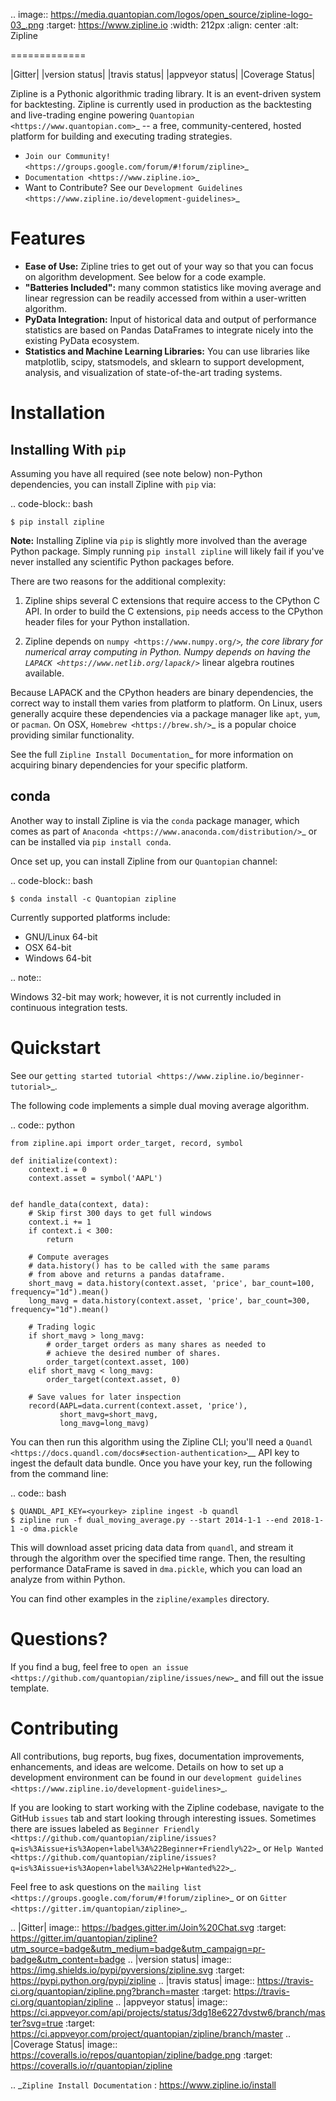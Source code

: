 .. image:: https://media.quantopian.com/logos/open_source/zipline-logo-03_.png
    :target: https://www.zipline.io
    :width: 212px
    :align: center
    :alt: Zipline

=============

|Gitter|
|version status|
|travis status|
|appveyor status|
|Coverage Status|

Zipline is a Pythonic algorithmic trading library. It is an event-driven
system for backtesting. Zipline is currently used in production as the backtesting and live-trading
engine powering `Quantopian <https://www.quantopian.com>`_ -- a free,
community-centered, hosted platform for building and executing trading
strategies.

- `Join our Community! <https://groups.google.com/forum/#!forum/zipline>`_
- `Documentation <https://www.zipline.io>`_
- Want to Contribute? See our `Development Guidelines <https://www.zipline.io/development-guidelines>`_

Features
========

- **Ease of Use:** Zipline tries to get out of your way so that you can
  focus on algorithm development. See below for a code example.
- **"Batteries Included":** many common statistics like
  moving average and linear regression can be readily accessed from
  within a user-written algorithm.
- **PyData Integration:** Input of historical data and output of performance statistics are
  based on Pandas DataFrames to integrate nicely into the existing
  PyData ecosystem.
- **Statistics and Machine Learning Libraries:** You can use libraries like matplotlib, scipy,
  statsmodels, and sklearn to support development, analysis, and
  visualization of state-of-the-art trading systems.

Installation
============

Installing With ``pip``
-----------------------

Assuming you have all required (see note below) non-Python dependencies, you
can install Zipline with ``pip`` via:

.. code-block:: bash

    $ pip install zipline

**Note:** Installing Zipline via ``pip`` is slightly more involved than the
average Python package.  Simply running ``pip install zipline`` will likely
fail if you've never installed any scientific Python packages before.

There are two reasons for the additional complexity:

1. Zipline ships several C extensions that require access to the CPython C API.
   In order to build the C extensions, ``pip`` needs access to the CPython
   header files for your Python installation.

2. Zipline depends on `numpy <https://www.numpy.org/>`_, the core library for
   numerical array computing in Python.  Numpy depends on having the `LAPACK
   <https://www.netlib.org/lapack/>`_ linear algebra routines available.

Because LAPACK and the CPython headers are binary dependencies, the correct way
to install them varies from platform to platform.  On Linux, users generally
acquire these dependencies via a package manager like ``apt``, ``yum``, or
``pacman``.  On OSX, `Homebrew <https://brew.sh/>`_ is a popular choice
providing similar functionality.

See the full `Zipline Install Documentation`_ for more information on acquiring
binary dependencies for your specific platform.

conda
-----

Another way to install Zipline is via the ``conda`` package manager, which
comes as part of `Anaconda <https://www.anaconda.com/distribution/>`_ or can be
installed via ``pip install conda``.

Once set up, you can install Zipline from our ``Quantopian`` channel:

.. code-block:: bash

    $ conda install -c Quantopian zipline

Currently supported platforms include:

-  GNU/Linux 64-bit
-  OSX 64-bit
-  Windows 64-bit

.. note::

   Windows 32-bit may work; however, it is not currently included in
   continuous integration tests.

Quickstart
==========

See our `getting started tutorial <https://www.zipline.io/beginner-tutorial>`_.

The following code implements a simple dual moving average algorithm.

.. code:: python

    from zipline.api import order_target, record, symbol

    def initialize(context):
        context.i = 0
        context.asset = symbol('AAPL')


    def handle_data(context, data):
        # Skip first 300 days to get full windows
        context.i += 1
        if context.i < 300:
            return

        # Compute averages
        # data.history() has to be called with the same params
        # from above and returns a pandas dataframe.
        short_mavg = data.history(context.asset, 'price', bar_count=100, frequency="1d").mean()
        long_mavg = data.history(context.asset, 'price', bar_count=300, frequency="1d").mean()

        # Trading logic
        if short_mavg > long_mavg:
            # order_target orders as many shares as needed to
            # achieve the desired number of shares.
            order_target(context.asset, 100)
        elif short_mavg < long_mavg:
            order_target(context.asset, 0)

        # Save values for later inspection
        record(AAPL=data.current(context.asset, 'price'),
               short_mavg=short_mavg,
               long_mavg=long_mavg)


You can then run this algorithm using the Zipline CLI; you'll need a `Quandl <https://docs.quandl.com/docs#section-authentication>`__ API key to ingest the default data bundle.
Once you have your key, run the following from the command line:

.. code:: bash

    $ QUANDL_API_KEY=<yourkey> zipline ingest -b quandl
    $ zipline run -f dual_moving_average.py --start 2014-1-1 --end 2018-1-1 -o dma.pickle

This will download asset pricing data data from `quandl`, and stream it through the algorithm
over the specified time range. Then, the resulting performance DataFrame is saved in `dma.pickle`, which you
can load an analyze from within Python.

You can find other examples in the ``zipline/examples`` directory.

Questions?
==========

If you find a bug, feel free to `open an issue <https://github.com/quantopian/zipline/issues/new>`_ and fill out the issue template.

Contributing
============

All contributions, bug reports, bug fixes, documentation improvements, enhancements, and ideas are welcome. Details on how to set up a development environment can be found in our `development guidelines <https://www.zipline.io/development-guidelines>`_.

If you are looking to start working with the Zipline codebase, navigate to the GitHub `issues` tab and start looking through interesting issues. Sometimes there are issues labeled as `Beginner Friendly <https://github.com/quantopian/zipline/issues?q=is%3Aissue+is%3Aopen+label%3A%22Beginner+Friendly%22>`_ or `Help Wanted <https://github.com/quantopian/zipline/issues?q=is%3Aissue+is%3Aopen+label%3A%22Help+Wanted%22>`_.

Feel free to ask questions on the `mailing list <https://groups.google.com/forum/#!forum/zipline>`_ or on `Gitter <https://gitter.im/quantopian/zipline>`_.



.. |Gitter| image:: https://badges.gitter.im/Join%20Chat.svg
   :target: https://gitter.im/quantopian/zipline?utm_source=badge&utm_medium=badge&utm_campaign=pr-badge&utm_content=badge
.. |version status| image:: https://img.shields.io/pypi/pyversions/zipline.svg
   :target: https://pypi.python.org/pypi/zipline
.. |travis status| image:: https://travis-ci.org/quantopian/zipline.png?branch=master
   :target: https://travis-ci.org/quantopian/zipline
.. |appveyor status| image:: https://ci.appveyor.com/api/projects/status/3dg18e6227dvstw6/branch/master?svg=true
   :target: https://ci.appveyor.com/project/quantopian/zipline/branch/master
.. |Coverage Status| image:: https://coveralls.io/repos/quantopian/zipline/badge.png
   :target: https://coveralls.io/r/quantopian/zipline

.. _`Zipline Install Documentation` : https://www.zipline.io/install

